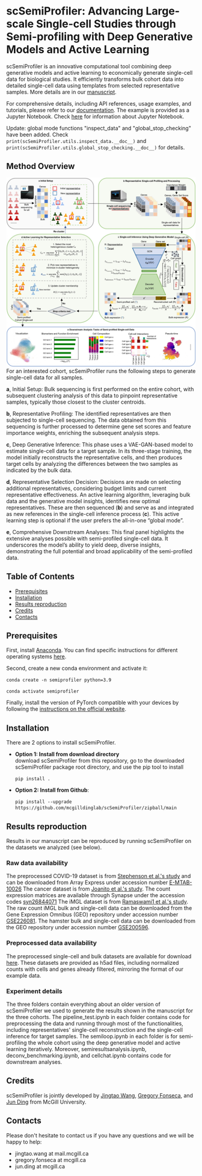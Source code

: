 

# scSemiProfiler: Advancing Large-scale Single-cell Studies through Semi-profiling with Deep Generative Models and Active Learning

scSemiProfiler is an innovative computational tool combining deep generative models and active learning to economically generate single-cell data for biological studies. It efficiently transforms bulk cohort data into detailed single-cell data using templates from selected representative samples. More details are in our [manuscript](https://www.biorxiv.org/content/10.1101/2023.11.20.567929v1). 

For comprehensive details, including API references, usage examples, and tutorials, please refer to our [documentation](https://scsemiprofiler.readthedocs.io/en/latest/). The example is provided as a Jupyter Notebook. Check [here](https://jupyter.org/) for information about Jupyter Notebook.

Update: global mode functions "inspect_data" and "global_stop_checking" have been added. Check `print(scSemiProfiler.utils.inspect_data.__doc__)` and `print(scSemiProfiler.utils.global_stop_checking.__doc__)` for details.

## Method Overview
![flowchart](./method.jpg)
For an interested cohort, scSemiProfiler runs the following steps to generate single-cell data for all samples.

**a**, Initial Setup: Bulk sequencing is first performed on the entire cohort, with subsequent clustering analysis of this data to pinpoint representative samples, typically those closest to the cluster centroids.

**b**, Representative Profiling: The identified representatives are then subjected to single-cell sequencing. The data obtained from this sequencing is further processed to determine gene set scores and feature importance weights, enriching the subsequent analysis steps.

**c**, Deep Generative Inference: This phase uses a VAE-GAN-based model to estimate single-cell data for a target sample. In its three-stage training, the model initially reconstructs the representative cells, and then produces target cells by analyzing the differences between the two samples as indicated by the bulk data.

**d**, Representative Selection Decision: Decisions are made on selecting additional representatives, considering budget limits and current representative effectiveness. An active learning algorithm, leveraging bulk data and the generative model insights, identifies new optimal representatives. These are then sequenced (**b**) and serve as and integrated as new references in the single-cell inference process (**c**). This active learning step is optional if the user prefers the all-in-one “global mode”.

**e**, Comprehensive Downstream Analyses: This final panel highlights the extensive analyses possible with semi-profiled single-cell data. It underscores the model’s ability to yield deep, diverse insights, demonstrating the full potential and broad applicability of the semi-profiled data.


## Table of Contents
- [Prerequisites](#prerequisites)
- [Installation](#installation)
- [Results reproduction](#results-reproduction)
- [Credits](#credits)
- [Contacts](#contacts)


## Prerequisites
First, install [Anaconda](https://www.anaconda.com/). You can find specific instructions for different operating systems [here](https://conda.io/projects/conda/en/latest/user-guide/getting-started.html).

Second, create a new conda environment and activate it:
```
conda create -n semiprofiler python=3.9
```
```
conda activate semiprofiler
```
Finally, install the version of PyTorch compatible with your devices by following the [instructions on the official website](https://pytorch.org/get-started/locally/). 
## Installation

 There are 2 options to install scSemiProfiler.  
* __Option 1: Install from download directory__   
	download scSemiProfiler from this repository, go to the downloaded scSemiProfiler package root directory, and use the pip tool to install

	```shell
	pip install .
	```
	
* __Option 2: Install from Github__:    
	```shell
	pip install --upgrade https://github.com/mcgilldinglab/scSemiProfiler/zipball/main
    ```


## Results reproduction
Results in our manuscript can be reproduced by running scSemiProfiler on the datasets we analyzed (see below).

### Raw data availability
The preprocessed COVID-19 dataset is from [Stephenson et al.'s study](https://www.nature.com/articles/s41591-021-01329-2) and can be downloaded from Array Express under accession number [E-MTAB-10026](https://www.ebi.ac.uk/biostudies/arrayexpress/studies/E-MTAB-10026) The cancer dataset is from [Joanito et al.'s study](https://www.nature.com/articles/s41588-022-01100-4#Sec2). The count expression matrices are available through Synapse under the accession codes [syn26844071](https://www.synapse.org/#!Synapse:syn26844071/wiki/615389) The iMGL dataset is from [Ramaswami1 et al.'s study](https://www.biorxiv.org/content/10.1101/2023.03.09.531934v1.full.pdf). The raw count iMGL bulk and single-cell data can be downloaded from the Gene Expression Omnibus (GEO) repository under accession number [GSE226081](https://www.ncbi.nlm.nih.gov/geo/query/acc.cgi?acc=GSE226081). The hamster bulk and single-cell data can be downloaded from the GEO repository under accession number [GSE200596](https://www.ncbi.nlm.nih.gov/geo/query/acc.cgi?acc=GSE200596).

### Preprocessed data availability
The preprocessed single-cell and bulk datasets are available for download [here](https://mcgill-my.sharepoint.com/:u:/g/personal/jingtao_wang_mail_mcgill_ca/ERyixNDuCFNMiL0chjLxij4BtsiRAaFXOnEcCu1lVBDSIQ?e=lCo0YR). These datasets are provided as h5ad files, including normalized counts with cells and genes already filtered, mirroring the format of our example data.

### Experiment details
The three folders contain everything about an older version of scSemiProfiler we used to generate the results shown in the manuscript for the three cohorts. The pipeline_test.ipynb in each folder contains code for preprocessing the data and running through most of the functionalities, including representatives' single-cell reconstruction and the single-cell inference for target samples. The semiloop.ipynb in each folder is for semi-profiling the whole cohort using the deep generative model and active learning iteratively. Moreover, semiresultsanalysis.ipynb, deconv_benchmarking.ipynb, and cellchat.ipynb contains code for downstream analyses.

## Credits
scSemiProfiler is jointly developed by [Jingtao Wang](https://github.com/JingtaoWang22), [Gregory Fonseca](https://www.mcgill.ca/expmed/dr-gregory-fonseca-0), and [Jun Ding](https://github.com/phoenixding) from McGill University.

## Contacts
Please don't hesitate to contact us if you have any questions and we will be happy to help:
* jingtao.wang at mail.mcgill.ca 
* gregory.fonseca at mcgill.ca
* jun.ding at mcgill.ca



